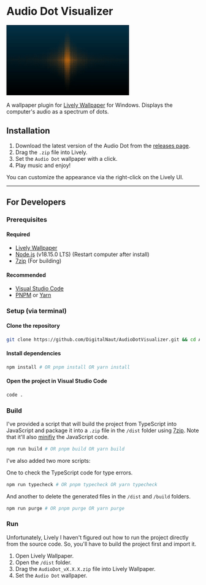 # Audio Dot Visualizer

![Preview](src/preview.gif)

A wallpaper plugin for [Lively Wallpaper](https://rocksdanister.github.io/lively/) for Windows. Displays the computer's audio as a spectrum of dots.

## Installation

1. Download the latest version of the Audio Dot from the [releases page](https://github.com/DigitalNaut/AudioDotVisualizer/releases/tag/Release).
2. Drag the `.zip` file into Lively.
3. Set the `Audio Dot` wallpaper with a click.
4. Play music and enjoy!

You can customize the appearance via the right-click on the Lively UI.

---

## For Developers

### Prerequisites

#### Required

- [Lively Wallpaper](https://rocksdanister.github.io/lively/)
- [Node.js](https://nodejs.org/en/) (v18.15.0 LTS) (Restart computer after install)
- [7zip](https://www.7-zip.org/) (For building)

#### Recommended

- [Visual Studio Code](https://code.visualstudio.com/)
- [PNPM](https://pnpm.io/) or [Yarn](https://yarnpkg.com/)

### Setup (via terminal)

#### Clone the repository

```bash
git clone https://github.com/DigitalNaut/AudioDotVisualizer.git && cd AudioDotVisualizer && git checkout main && git pull origin main
```

#### Install dependencies

```bash
npm install # OR pnpm install OR yarn install
```

#### Open the project in Visual Studio Code

```bash
code .
```

### Build

I've provided a script that will build the project from TypeScript into JavaScript and package it into a `.zip` file in the `/dist` folder using [7zip](https://www.7-zip.org/). Note that it'll also [minifiy](<https://en.wikipedia.org/wiki/Minification_(programming)#Example>) the JavaScript code.

```bash
npm run build # OR pnpm build OR yarn build
```

I've also added two more scripts:

One to check the TypeScript code for type errors.

```bash
npm run typecheck # OR pnpm typecheck OR yarn typecheck
```

And another to delete the generated files in the `/dist` and `/build` folders.

```bash
npm run purge # OR pnpm purge OR yarn purge
```

### Run

Unfortunately, Lively I haven't figured out how to run the project directly from the source code. So, you'll have to build the project first and import it.

1. Open Lively Wallpaper.
2. Open the `/dist` folder.
3. Drag the `AudioDot_vX.X.X.zip` file into Lively Wallpaper.
4. Set the `Audio Dot` wallpaper.
